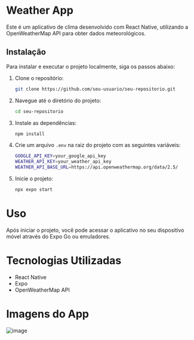 # Weather App

Este é um aplicativo de clima desenvolvido com React Native, utilizando a OpenWeatherMap API para obter dados meteorológicos.

## Instalação

Para instalar e executar o projeto localmente, siga os passos abaixo:

1. Clone o repositório:
   ```bash
   git clone https://github.com/seu-usuario/seu-repositorio.git

2. Navegue até o diretório do projeto:
   ```bash
   cd seu-repositorio

3. Instale as dependências:
   ```bash
   npm install

4. Crie um arquivo `.env` na raiz do projeto com as seguintes variáveis:
   ```bash
   GOOGLE_API_KEY=your_google_api_key
   WEATHER_API_KEY=your_weather_api_key
   WEATHER_API_BASE_URL=https://api.openweathermap.org/data/2.5/ 

5. Inicie o projeto:
   ```bash
   npx expo start

# Uso
Após iniciar o projeto, você pode acessar o aplicativo no seu dispositivo móvel através do Expo Go ou emuladores.

# Tecnologias Utilizadas
- React Native
- Expo
- OpenWeatherMap API

# Imagens do App

![image](https://github.com/user-attachments/assets/39b80dce-8b1d-4034-b92f-bda141e86c80)
